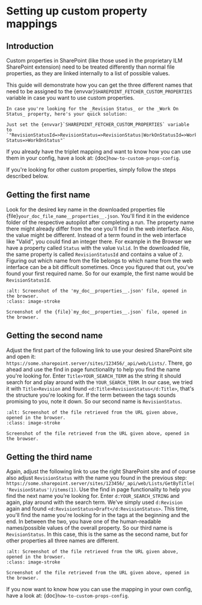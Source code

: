 <!--
SPDX-FileCopyrightText: 2024 grow platform GmbH

SPDX-License-Identifier: MIT
-->

# Setting up custom property mappings

## Introduction

Custom properties in SharePoint (like those used in the proprietary ILM SharePoint extension) need to be treated differently than normal file properties, as they are linked internally to a list of possible values.

This guide will demonstrate how you can get the three different names that need to be assigned to the {envvar}`SHAREPOINT_FETCHER_CUSTOM_PROPERTIES` variable in case you want to use custom properties.

```{note}
In case you're looking for the _Revision Status_ or the _Work On Status_ property, here's your quick solution:

Just set the {envvar}`SHAREPOINT_FETCHER_CUSTOM_PROPERTIES` variable to
`"RevisionStatusId=>RevisionStatus=>RevisionStatus|WorkOnStatusId=>WorkOn Status=>WorkOnStatus"`
```

If you already have the triplet mapping and want to know how you can use them in your config, have a look at: {doc}`how-to-custom-props-config`.

If you're looking for other custom properties, simply follow the steps described below.

## Getting the first name

Look for the desired key name in the downloaded properties file {file}`your_doc_file_name__properties__.json`. You'll find it in the evidence folder of the respective autopilot after completing a run. The property name there might already differ from the one you'll find in the web interface. Also, the value might be different. Instead of a term found in the web interface like "Valid", you could find an integer there. For example in the Browser we have a property called `Status` with the value `Valid`. In the downloaded file, the same property is called `RevisionStatusId` and contains a value of `2`. Figuring out which name from the file belongs to which name from the web interface can be a bit difficult sometimes. Once you figured that out, you've found your first required name. So for our example, the first name would be `RevisionStatusId`.

```{figure} resources/custom-props-get-names/1st-name.png
:alt: Screenshot of the 'my_doc__properties__.json' file, opened in the browser.
:class: image-stroke

Screenshot of the {file}`my_doc__properties__.json` file, opened in the browser.
```

## Getting the second name

Adjust the first part of the following link to use your desired SharePoint site and open it: `https://some.sharepoint.server/sites/123456/_api/web/Lists/`. There, go ahead and use the find in page functionality to help you find the name you're looking for. Enter `Title>YOUR_SEARCH_TERM` as the string it should search for and play around with the `YOUR_SEARCH_TERM`. In our case, we tried it with `Title>Revision` and found `<d:Title>RevisionStatus</d:Title>`, that's the structure you're looking for. If the term between the tags sounds promising to you, note it down. So our second name is `RevisionStatus`.

```{figure} resources/custom-props-get-names/2nd-name.jpg
:alt: Screenshot of the file retrieved from the URL given above, opened in the browser.
:class: image-stroke

Screenshot of the file retrieved from the URL given above, opened in the browser.
```

## Getting the third name

Again, adjust the following link to use the right SharePoint site and of course also adjust `RevisionStatus` with the name you found in the previous step: `https://some.sharepoint.server/sites/123456/_api/web/Lists/GetByTitle('RevisionStatus')/items(1)`. Use the find in page functionality to help you find the next name you're looking for. Enter `d:YOUR_SEARCH_STRING` and again, play around with the search term. We've simply used `d:Revision` again and found `<d:RevisionStatus>Draft</d:RevisionStatus>`. This time, you'll find the name you're looking for in the tags at the beginning and the end. In between the two, you have one of the human-readable names/possible values of the overall property. So our third name is `RevisionStatus`. In this case, this is the same as the second name, but for other properties all three names are different.

```{figure} resources/custom-props-get-names/3rd-name.jpg
:alt: Screenshot of the file retrieved from the URL given above, opened in the browser.
:class: image-stroke

Screenshot of the file retrieved from the URL given above, opened in the browser.
```

If you now want to know how you can use the mapping in your own config, have a look at: {doc}`how-to-custom-props-config`.
